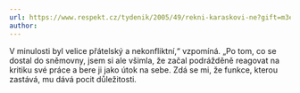```yaml
---
url: https://www.respekt.cz/tydenik/2005/49/rekni-karaskovi-ne?gift=m3ezyineiu
author:
---
```


V minulosti byl velice přátelský a nekonfliktní,“ vzpomíná. „Po tom, co se dostal do sněmovny, jsem si ale všimla, že začal podrážděně reagovat na kritiku své práce a bere ji jako útok na sebe. Zdá se mi, že funkce, kterou zastává, mu dává pocit důležitosti.